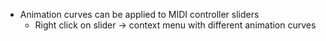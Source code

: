 
* Animation curves can be applied to MIDI controller sliders
    * Right click on slider -> context menu with different animation curves

